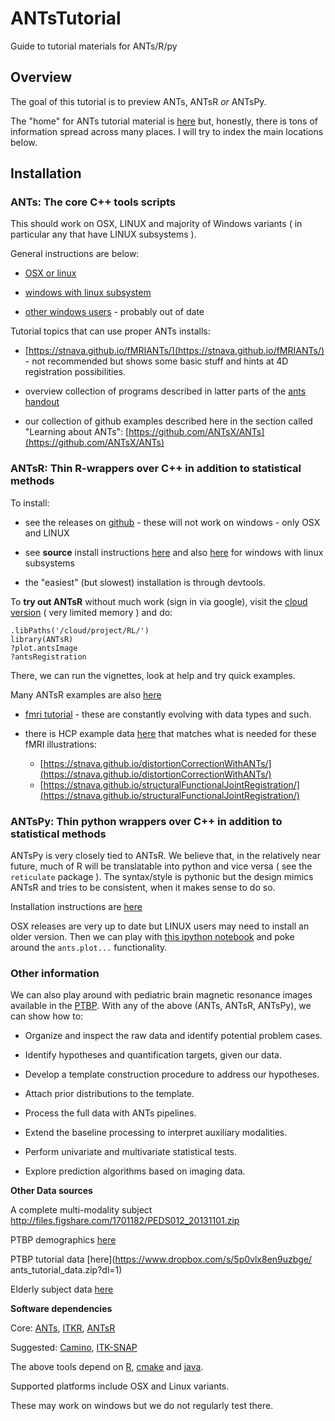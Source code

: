 # ANTsTutorial
Guide to tutorial materials for ANTs/R/py

## Overview

The goal of this tutorial is to preview ANTs, ANTsR *or* ANTsPy.  

The "home" for ANTs tutorial material is [here](https://github.com/stnava/ANTsTutorial) but, honestly, there is tons of information spread across many places.  I will try to index the main locations below.

## Installation


### ANTs:  The core C++ tools scripts

This should work on OSX, LINUX and majority of Windows variants ( in particular
any that have LINUX subsystems ).

General instructions are below:

  * [OSX or linux](https://github.com/ANTsX/ANTs/wiki/Compiling-ANTs-on-Linux-and-Mac-OS)

  * [windows with linux subsystem](https://github.com/ANTsX/ANTs/wiki/Compiling-ANTs-on-Windows-10)

  * [other windows users](https://github.com/ANTsX/ANTs/issues/196) - probably out of date

Tutorial topics that can use proper ANTs installs:

* [https://stnava.github.io/fMRIANTs/](https://stnava.github.io/fMRIANTs/) - not recommended but shows some basic stuff and hints at 4D registration possibilities.

* overview collection of programs described in latter parts of the [ants handout](https://github.com/stnava/ANTsTutorial/blob/master/handout/antsHandout.pdf)

* our collection of github examples described here in the section called "Learning about ANTs": [https://github.com/ANTsX/ANTs](https://github.com/ANTsX/ANTs)


### ANTsR: Thin R-wrappers over C++ in addition to statistical methods

To install:

* see the releases on [github](https://github.com/ANTsX/ANTsR/releases) - these will not work on windows - only OSX and LINUX

* see **source** install instructions [here](https://github.com/ANTsX/ANTsR/) and also [here](https://github.com/ANTsX/ANTsR/wiki/Installing-ANTsR-in-Windows-10-(along-with-FSL,-Rstudio,-Freesurfer,-etc).) for windows with linux subsystems

* the "easiest" (but slowest) installation is through devtools.

To **try out ANTsR** without much work (sign in via google), visit the [cloud version](https://rstudio.cloud/project/38492) ( very limited memory ) and do:

```
.libPaths('/cloud/project/RL/')
library(ANTsR)
?plot.antsImage
?antsRegistration
```

There, we can run the vignettes, look at help and try quick examples.

Many ANTsR examples are also [here](https://rpubs.com/antsr)

* [fmri tutorial](https://github.com/ntustison/ANTsRfMRITutorial/blob/master/tutorial.pdf) - these are constantly evolving with data types and such.

* there is HCP example data [here](https://figshare.com/articles/hcpLSDataANTs/6399935) that matches what is needed for these fMRI illustrations:
    * [https://stnava.github.io/distortionCorrectionWithANTs/](https://stnava.github.io/distortionCorrectionWithANTs/)
    * [https://stnava.github.io/structuralFunctionalJointRegistration/](https://stnava.github.io/structuralFunctionalJointRegistration/)


### ANTsPy: Thin python wrappers over C++ in addition to statistical methods

ANTsPy is very closely tied to ANTsR. We believe that, in the relatively near future, much of R will be translatable into python and vice versa ( see the `reticulate` package ).  The syntax/style is pythonic but the design mimics ANTsR and tries to be consistent, when it makes sense to do so.

Installation instructions are [here](https://github.com/ANTsX/ANTsPy#installation)

OSX releases are very up to date but LINUX users may need to install an older version.  Then we can play with [this ipython notebook](https://github.com/ANTsX/ANTsPy/blob/master/tutorials/10minTutorial.ipynb) and poke around the `ants.plot...` functionality.


### Other information

We can also play around with pediatric brain magnetic resonance images available in the [PTBP](http://figshare.com/articles/The_Pediatric_Template_of_Brain_Perfusion_PTBP_/923555).  With any of the above (ANTs, ANTsR, ANTsPy), we can show how to:

* Organize and inspect the raw data and identify potential problem cases.

* Identify hypotheses and quantification targets, given our data.

* Develop a template construction procedure to address our hypotheses.

* Attach prior distributions to the template.

* Process the full data with ANTs pipelines.

* Extend the baseline processing to interpret auxiliary modalities.

* Perform univariate and multivariate statistical tests.

* Explore prediction algorithms based on imaging data.


**Other Data sources**

A complete multi-modality subject http://files.figshare.com/1701182/PEDS012_20131101.zip

PTBP demographics [here](https://ndownloader.figshare.com/files/1699436)

PTBP tutorial data [here](https://www.dropbox.com/s/5p0vlx8en9uzbge/ ants_tutorial_data.zip?dl=1)

Elderly subject data [here](https://figshare.com/articles/hcpLSDataANTs/6399935)

**Software dependencies**

Core: [ANTs](http://stnava.github.io/ANTs/), [ITKR](http://stnava.github.io/ITKR/),  [ANTsR](http://stnava.github.io/ANTsR/)

Suggested: [Camino](http://cmic.cs.ucl.ac.uk/camino/index.php?n=Tutorials.DTI), [ITK-SNAP](http://www.itksnap.org/pmwiki/pmwiki.php)

The above tools depend on [R](http://cran.r-project.org), [cmake](http://www.cmake.org) and [java](https://java.com/).

Supported platforms include OSX and Linux variants.

These may work on windows but we do not regularly test there.
